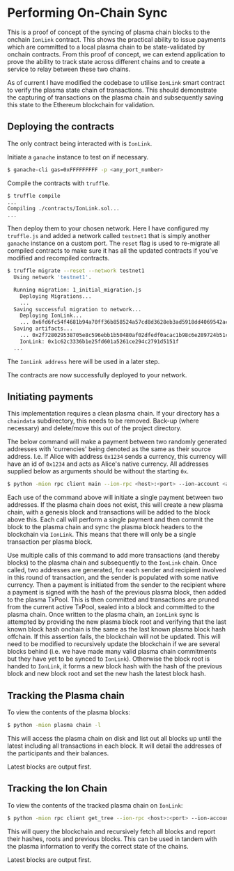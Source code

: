 # Performing On-Chain Sync

This is a proof of concept of the syncing of plasma chain blocks to the onchain `IonLink` contract. This shows the practical ability to issue payments which are committed to a local plasma chain to be state-validated by onchain contracts. From this proof of concept, we can extend application to prove the ability to track state across different chains and to create a service to relay between these two chains.

As of current I have modified the codebase to utilise `IonLink` smart contract to verify the plasma state chain of transactions. This should demonstrate the capturing of transactions on the plasma chain and subsequently saving this state to the Ethereum blockchain for validation.

## Deploying the contracts

The only contract being interacted with is `IonLink`.

Initiate a `ganache` instance to test on if necessary.

```bash
$ ganache-cli gas=0xFFFFFFFFF -p <any_port_number>
```

Compile the contracts with `truffle`.
```bash
$ truffle compile
...
Compiling ./contracts/IonLink.sol...
...
```

Then deploy them to your chosen network. Here I have configured my `truffle.js` and added a network called `testnet1` that is simply another `ganache` instance on a custom port. The `reset` flag is used to re-migrate all compiled contracts to make sure it has all the updated contracts if you've modified and recompiled contracts.
```bash
$ truffle migrate --reset --network testnet1
  Using network 'testnet1'.

  Running migration: 1_initial_migration.js
    Deploying Migrations...
    ...
  Saving successful migration to network...
    Deploying IonLink...
    ... 0x6fd6fc54f4681b94a70ff36b858524a57cd8d3628eb3ad5918dd4069542ac218
  Saving artifacts...
    ... 0x2f728029538705e8c596ebb1b50480af02dfedf0acac1b98c6e289724b51c42f
    IonLink: 0x1c62c3336b1e25fd601a5261ce294c2791d5151f
  ...
```

The `IonLink address` here will be used in a later step.

The contracts are now successfully deployed to your network.


## Initiating payments

This implementation requires a clean plasma chain. If your directory has a `chaindata` subdirectory, this needs to be removed. Back-up (where necessary) and delete/move this out of the project directory.

The below command will make a payment between two randomly generated addresses with 'currencies' being denoted as the same as their source address. I.e. If Alice with address `0x1234` sends a currency, this currency will have an id of `0x1234` and acts as Alice's native currency.
All addresses supplied below as arguments should be without the starting `0x`.
```bash
$ python -mion rpc client main --ion-rpc <host>:<port> --ion-account <account_address> --ion-contract <ionlink_contract_address>
```

Each use of the command above will initiate a single payment between two addresses. If the plasma chain does not exist, this will create a new plasma chain, with a genesis block and transactions will be added to the block above this.
Each call will perform a single payment and then commit the block to the plasma chain and sync the plasma block headers to the blockchain via `IonLink`. This means that there will only be a single transaction per plasma block.

Use multiple calls of this command to add more transactions (and thereby blocks) to the plasma chain and subsequently to the `IonLink` chain. Once called, two addresses are generated, for each sender and recipient involved in this round of transaction, and the sender is populated with some native currency. Then a payment is initiated from the sender to the recipient where a payment is signed with the hash of the previous plasma block, then added to the plasma TxPool. This is then committed and transactions are pruned from the current active TxPool, sealed into a block and committed to the plasma chain. Once written to the plasma chain, an `IonLink` sync is attempted by providing the new plasma block root and verifying that the last known block hash onchain is the same as the last known plasma block hash offchain. If this assertion fails, the blockchain will not be updated. This will need to be modified to recursively update the blockchain if we are several blocks behind (i.e. we have made many valid plasma chain commitments but they have yet to be synced to `IonLink`). Otherwise the block root is handed to `IonLink`, it forms a new block hash with the hash of the previous block and new block root and set the new hash the latest block hash.

## Tracking the Plasma chain

To view the contents of the plasma blocks:
```bash
$ python -mion plasma chain -l
```
This will access the plasma chain on disk and list out all blocks up until the latest including all transactions in each block. It will detail the addresses of the participants and their balances.

Latest blocks are output first.

## Tracking the Ion Chain

To view the contents of the tracked plasma chain on `IonLink`:
```bash
$ python -mion rpc client get_tree --ion-rpc <host>:<port> --ion-account <account_address> --ion-contract <ionlink_contract_address>
```
This will query the blockchain and recursively fetch all blocks and report their hashes, roots and previous blocks. This can be used in tandem with the plasma information to verify the correct state of the chains.

Latest blocks are output first.
